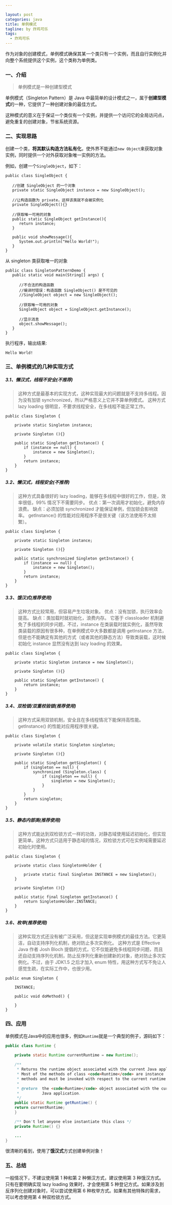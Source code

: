 ```yaml
---

layout: post
categories: java
title: 单例模式
tagline: by 炸鸡可乐
tags: 
  - 炸鸡可乐
---
```


作为对象的创建模式，单例模式确保其某一个类只有一个实例，而且自行实例化并向整个系统提供这个实例，这个类称为单例类。

<!--more-->

### 一、介绍
> 单例模式是一种创建型模式

单例模式（Singleton Pattern）是 Java 中最简单的设计模式之一，属于**创建型模式**的一种，它提供了一种创建对象的最佳方式。

这种模式的意义在于保证一个类仅有一个实例，并提供一个访问它的全局访问点，避免重复的创建对象，节省系统资源。
### 二、实现思路
创建一个类，**将其默认构造方法私有化**，使外界不能通过`new Object`来获取对象实例，同时提供一个对外获取对象唯一实例的方法。

例如，创建一个`SingleObject`，如下：
```
public class SingleObject {
 
   //创建 SingleObject 的一个对象
   private static SingleObject instance = new SingleObject();
 
   //让构造函数为 private，这样该类就不会被实例化
   private SingleObject(){}
 
   //获取唯一可用的对象
   public static SingleObject getInstance(){
      return instance;
   }
 
   public void showMessage(){
      System.out.println("Hello World!");
   }
}
```
从 singleton 类获取唯一的对象

```
public class SingletonPatternDemo {
   public static void main(String[] args) {
 
      //不合法的构造函数
      //编译时错误：构造函数 SingleObject() 是不可见的
      //SingleObject object = new SingleObject();
 
      //获取唯一可用的对象
      SingleObject object = SingleObject.getInstance();
 
      //显示消息
      object.showMessage();
   }
}
```
执行程序，输出结果:

```
Hello World!
```
### 三、单例模式的几种实现方式
##### 3.1、懒汉式，线程不安全(不推荐)
> 这种方式是最基本的实现方式，这种实现最大的问题就是不支持多线程。因为没有加锁 synchronized，所以严格意义上它并不算单例模式。
这种方式 lazy loading 很明显，不要求线程安全，在多线程不能正常工作。

```
public class Singleton {  

    private static Singleton instance;  
    
    private Singleton (){}  
  
    public static Singleton getInstance() {
        if (instance == null) {  
            instance = new Singleton();  
        }  
        return instance;  
    }  
}
```
##### 3.2、懒汉式，线程安全(不推荐)
> 这种方式具备很好的 lazy loading，能够在多线程中很好的工作，但是，效率很低，99% 情况下不需要同步。
优点：第一次调用才初始化，避免内存浪费。
缺点：必须加锁 synchronized 才能保证单例，但加锁会影响效率。
getInstance() 的性能对应用程序不是很关键（该方法使用不太频繁）。

```
public class Singleton {

    private static Singleton instance;
    
    private Singleton (){}
    
    public static synchronized Singleton getInstance() {
        if (instance == null) {
            instance = new Singleton();
        }
        return instance;
    }
}
```
##### 3.3、饿汉式(推荐使用)
> 这种方式比较常用，但容易产生垃圾对象。
优点：没有加锁，执行效率会提高。
缺点：类加载时就初始化，浪费内存。
它基于 classloader 机制避免了多线程的同步问题，不过，instance 在类装载时就实例化，虽然导致类装载的原因有很多种，在单例模式中大多数都是调用 getInstance 方法， 但是也不能确定有其他的方式（或者其他的静态方法）导致类装载，这时候初始化 instance 显然没有达到 lazy loading 的效果。

```
public class Singleton {

    private static Singleton instance = new Singleton();
    
    private Singleton (){}
    
    public static Singleton getInstance() {
        return instance;
    }
}
```
##### 3.4、双检锁/双重校验锁(推荐使用)
> 这种方式采用双锁机制，安全且在多线程情况下能保持高性能。
getInstance() 的性能对应用程序很关键。

```
public class Singleton {  

    private volatile static Singleton singleton;  
    
    private Singleton (){}  
    
    public static Singleton getSingleton() {  
        if (singleton == null) {  
            synchronized (Singleton.class) {  
                if (singleton == null) {  
                    singleton = new Singleton();  
                }  
            }  
        }  
        return singleton;  
    }  
}
```
##### 3.5、静态内部类(推荐使用)
> 这种方式能达到双检锁方式一样的功效，对静态域使用延迟初始化，但实现更简单。这种方式只适用于静态域的情况，双检锁方式可在实例域需要延迟初始化时使用。

```
public class Singleton {

    private static class SingletonHolder {
    
        private static final Singleton INSTANCE = new Singleton();
    }
    
    private Singleton (){}
    
    public static final Singleton getInstance() {
        return SingletonHolder.INSTANCE;
    }
}
```
##### 3.6、枚举(推荐使用)
> 这种实现方式还没有被广泛采用，但这是实现单例模式的最佳方法。它更简洁，自动支持序列化机制，绝对防止多次实例化。
这种方式是 Effective Java 作者 Josh Bloch 提倡的方式，它不仅能避免多线程同步问题，而且还自动支持序列化机制，防止反序列化重新创建新的对象，绝对防止多次实例化。不过，由于 JDK1.5 之后才加入 enum 特性，用这种方式写不免让人感觉生疏，在实际工作中，也很少用。

```
public enum Singleton { 

    INSTANCE;  
    
    public void doMethod() {
    
    }  
}
```
### 四、应用
单例模式在Java中的应用也很多，例如`Runtime`就是一个典型的例子，源码如下：
```java
public class Runtime {
    
    private static Runtime currentRuntime = new Runtime();

    /**
     * Returns the runtime object associated with the current Java application.
     * Most of the methods of class <code>Runtime</code> are instance 
     * methods and must be invoked with respect to the current runtime object. 
     * 
     * @return  the <code>Runtime</code> object associated with the current
     *          Java application.
     */
    public static Runtime getRuntime() { 
    return currentRuntime;
    }

    /** Don't let anyone else instantiate this class */
    private Runtime() {}

    ...
}
```
很清晰的看到，使用了**饿汉式**方式创建单例对象！
### 五、总结
一般情况下，不建议使用第 1 种和第 2 种懒汉方式，建议使用第 3 种饿汉方式。只有在要明确实现 lazy loading 效果时，才会使用第 5 种登记方式。如果涉及到反序列化创建对象时，可以尝试使用第 6 种枚举方式。如果有其他特殊的需求，可以考虑使用第 4 种双检锁方式。
